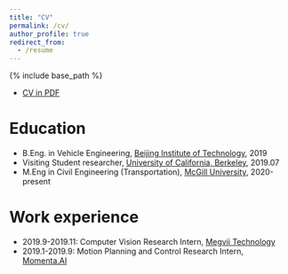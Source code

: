 ```yaml
---
title: "CV"
permalink: /cv/
author_profile: true
redirect_from:
  - /resume
---
```


{% include base_path %}

* [CV in PDF](https://github.com/SHITIANYU-hue/SHITIANYU-hue.github.io/blob/master/files/Tianyu_Shi_s_Resume.pdf)

Education
======
* B.Eng. in Vehicle Engineering, [Beijing Institute of Technology](http://me-english.bit.edu.cn/index.htm), 2019
* Visiting Student researcher, [University of California, Berkeley](https://path.berkeley.edu/home), 2019.07
* M.Eng in Civil Engineering (Transportation), [McGill University](https://www.mcgill.ca/civil/), 2020-present

Work experience
======
* 2019.9-2019.11: Computer Vision Research Intern, [Megvii Technology](https://megvii.com/en)
* 2019.1-2019.9: Motion Planning and Control Research Intern, [Momenta.AI](https://www.momenta.cn/en/)
